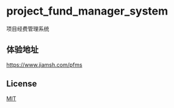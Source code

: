 # project_fund_manager_system
项目经费管理系统

## 体验地址
https://www.jiamsh.com/pfms

## License
[MIT](https://github.com/meizhongxiang/project_fund_manager_system/blob/master/project_fund_manager_system/LICENSE)
